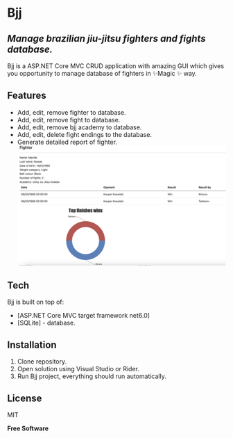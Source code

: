 # Bjj
## _Manage brazilian jiu-jitsu fighters and fights database._
Bjj is a ASP.NET Core MVC CRUD application with amazing GUI which gives you opportunity to manage database of fighters in  ✨Magic ✨ way.
## Features
- Add, edit, remove fighter to database.
- Add, edit, remove fight to database.
- Add, edit, remove bjj academy to database.
- Add, edit, delete fight endings to the database.
- Generate detailed report of fighter.
  ![Login Screen](app_images/fighter_details.png)
## Tech
Bjj is built on top of:
- [ASP.NET Core MVC target framework net6.0]
- [SQLite] - database.


## Installation
1. Clone repository.
2. Open solution using Visual Studio or Rider.
3. Run Bjj project, everything should run automatically.
## License

MIT

**Free Software**